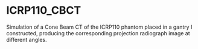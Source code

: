 # ICRP110_CBCT

Simulation of a Cone Beam CT of the ICRP110 phantom placed in a gantry I constructed, producing the corresponding projection radiograph image at different angles.
